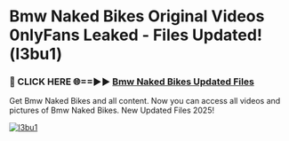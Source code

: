 # Bmw Naked Bikes Original Videos 0nlyFans Leaked - Files Updated! (l3bu1)

<h3>🔴 CLICK HERE 🌐==►► <a href="https://tinyurl.com/yckcrads" rel="nofollow">Bmw Naked Bikes Updated Files</a></h3>

Get Bmw Naked Bikes and all content. Now you can access all videos and pictures of Bmw Naked Bikes. New Updated Files 2025!

[![l3bu1](https://i.imgur.com/hpKpOFt.gif)](https://tinyurl.com/yckcrads)
